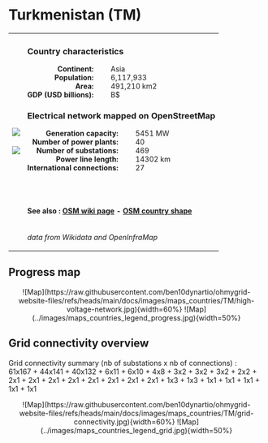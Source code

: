 # Turkmenistan (TM)

<table width="90%">
<tr>
<td>
<img src="http://commons.wikimedia.org/wiki/Special:FilePath/Flag%20of%20Turkmenistan.svg" width="250">
<br><br>
<img src="http://commons.wikimedia.org/wiki/Special:FilePath/Turkmenistan%20on%20the%20globe%20%28Turkmenistan%20centered%29.svg" width="250"></td>
<td>
<h3>Country characteristics</h3>
<div style="display: inline-block;text-align:right;margin-right:30px;font-weight: bold;">
Continent:<br>Population:<br>Area:<br>GDP (USD billions):
</div>
<div style="display: inline-block;">
Asia<br>6,117,933<br>491,210 km2<br> B$
</div>
<h3>Electrical network mapped on OpenStreetMap</h3>
<div style="display: inline-block;text-align:right;margin-right:30px;font-weight: bold;">Generation capacity:<br>
Number of power plants:<br>
Number of substations:<br>
Power line length:<br>
International connections:<br>
</div>
<div style="display: inline-block;">5451 MW<br>
40<br>
469<br>
14302 km<br>
27<br>
</div>

<br><br><h4>See also :
<a href="https://wiki.openstreetmap.org/wiki/Power_networks/Turkmenistan" target="_blank">OSM wiki page</a> -
<a href="https://openstreetmap.org/relation/223026" target="_blank">OSM country shape</a>
</h4>

<br><i>data from Wikidata and OpenInfraMap</i>
</td>
</tr>
</table>


## Progress map

<center>
![Map](https://raw.githubusercontent.com/ben10dynartio/ohmygrid-website-files/refs/heads/main/docs/images/maps_countries/TM/high-voltage-network.jpg){width=60%}
![Map](../images/maps_countries_legend_progress.jpg){width=50%}
</center>



## Grid connectivity overview

Grid connectivity summary (nb of substations x nb of connections) :<br>61x167 + 44x141 + 40x132 + 6x11 + 6x10 + 4x8 + 3x2 + 3x2 + 3x2 + 2x2 + 2x1 + 2x1 + 2x1 + 2x1 + 2x1 + 2x1 + 2x1 + 2x1 + 1x3 + 1x3 + 1x1 + 1x1 + 1x1 + 1x1 + 1x1

<center>
![Map](https://raw.githubusercontent.com/ben10dynartio/ohmygrid-website-files/refs/heads/main/docs/images/maps_countries/TM/grid-connectivity.jpg){width=60%}
![Map](../images/maps_countries_legend_grid.jpg){width=50%}
</center>


